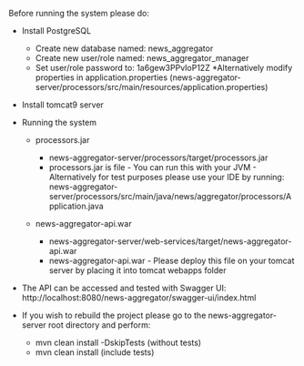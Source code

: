 Before running the system please do:
 * Install PostgreSQL
   * Create new database named: news_aggregator
   * Create new user/role named: news_aggregator_manager
   * Set user/role password to: 1a6gew3PPvIoP12Z
   *Alternatively modify properties in application.properties (news-aggregator-server/processors/src/main/resources/application.properties)
 * Install tomcat9 server
 
 
* Running the system
   * processors.jar
     * news-aggregator-server/processors/target/processors.jar
     * processors.jar is file - You can run this with your JVM - Alternatively for test purposes please use your IDE by running:
       news-aggregator-server/processors/src/main/java/news/aggregator/processors/Application.java

   * news-aggregator-api.war
     * news-aggregator-server/web-services/target/news-aggregator-api.war
     * news-aggregator-api.war - Please deploy this file on your tomcat server by placing it into tomcat webapps folder


 * The API can be accessed and tested with Swagger UI:
   http://localhost:8080/news-aggregator/swagger-ui/index.html


 * If you wish to rebuild the project please go to the news-aggregator-server root directory and perform:
   * mvn clean install -DskipTests (without tests)
   * mvn clean install (include tests)

